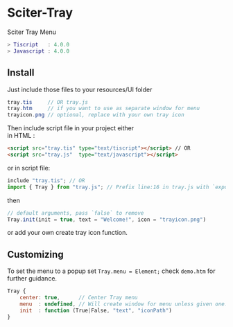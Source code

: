 # Sciter-Tray
Sciter Tray Menu
```lua
> Tiscript   : 4.0.0
> Javascript : 4.0.0
```

## Install
Just include those files to your resources/UI folder
```c#
tray.tis     // OR tray.js
tray.htm     // if you want to use as separate window for menu
trayicon.png // optional, replace with your own tray icon
```
Then include script file in your project either  
in HTML :
```html
<script src="tray.tis" type="text/tiscript"></script> // OR
<script src="tray.js"  type="text/javascript"></script>
```
or in script file:
```js
include "tray.tis"; // OR
import { Tray } from "tray.js"; // Prefix line:16 in tray.js with `export`
```
then
```js
// default arguments, pass `false` to remove
Tray.init(init = true, text = "Welcome!", icon = "trayicon.png")
```
or add your own create tray icon function.

## Customizing
To set the menu to a popup set `Tray.menu = Element;` check `demo.htm` for further guidance.

```js
Tray {
    center: true,      // Center Tray menu
    menu  : undefined, // Will create window for menu unless given one.
    init  : function (True|False, "text", "iconPath")
}
```
